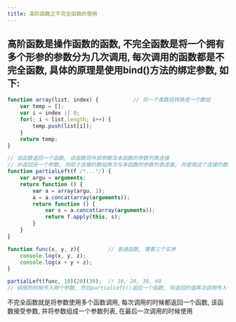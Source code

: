```yaml
---
title: 高阶函数之不完全函数的使用
---
```


## 高阶函数是操作函数的函数, 不完全函数是将一个拥有多个形参的参数分为几次调用, 每次调用的函数都是不完全函数, 具体的原理是使用bind()方法的绑定参数, 如下:
```javascript
function array(list, index) {			// 将一个类数组转换成一个数组
	var temp = [];
	var i = index || 0;
	for(; i < list.length; i++) {
		temp.push(list[i]);
	}
	return temp;
}

// 该函数返回一个函数, 该函数将外部参数及本函数的参数列表连接
// 并返回另一个参数, 将刚才连接的数组再次与本函数的参数列表连接, 并使用这个连接的数组调用最外层传入的函数
function partialLeft(f /*...*/) {
	var argu = arguments;
	return function () {
		var a = array(argu, 1);
		a = a.concat(array(arguments));
		return function () {
			var s = a.concat(array(arguments));
			return f.apply(this, s);
		}
	}
}

function func(x, y, z){			// 普通函数, 需要三个实参
	console.log(x, y, z);
	console.log(x + y + z);
}

partialLeft(func, 10)(20)(30);	// 10, 20, 30, 60
// 调用的时候传入两个参数, 然后partialLeft()返回一个函数, 将返回的值再次调用传入一个参数, 又返回一个函数, 如上再次调用并传入一个参数, 得到值
```

不完全函数就是将参数使用多个函数调用, 每次调用的时候都返回一个函数, 该函数接受参数, 并将参数组成一个参数列表, 在最后一次调用的时候使用
